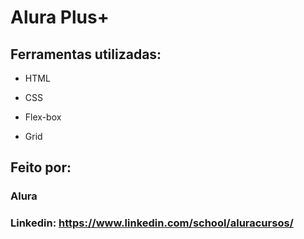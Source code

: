 # Alura Plus+ 

## Ferramentas utilizadas:

* HTML

* CSS

* Flex-box

* Grid

## Feito por:

### Alura

### Linkedin: https://www.linkedin.com/school/aluracursos/
